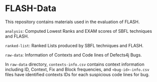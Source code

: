 # FLASH-Data

This repository contains materials used in the evaluation of FLASH.

```analysis```: Computed Lowest Ranks and EXAM scores of SBFL techniques and FLASH.

```ranked-list```: Ranked Lists produced by SBFL techniques and FLASH.

```raw-data```: Information of Contexts and Code lines of Defects4j Bugs.

In ```raw-data``` directory, ```contexts-info.csv``` contains context information including ID, Context, Fix and Block frequencies, and 
```<bug-id>-info.csv``` files have identified contexts IDs for each suspicious code lines for <bug-id> bug.
